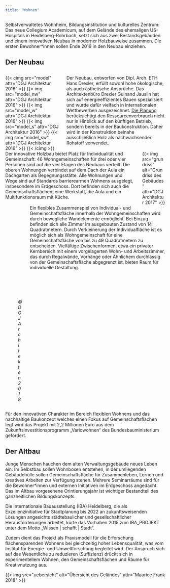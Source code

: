 ```yaml
---
title: "Wohnen"
---
```


Selbstverwaltetes Wohnheim, Bildungsinstitution und kulturelles Zentrum: Das neue Collegium Academicum, auf dem Gelände des ehemaligen US-Hospitals in Heidelberg-Rohrbach, setzt sich aus zwei Bestandsgebäuden und einem innovativen Neubau in moderner Holzbauweise zusammen. Die ersten Bewohner\*innen sollen Ende 2019 in den Neubau einziehen.

## Der Neubau

<div class="columns" style="margin-top: 2em;">
    <div class="column">
    {{< cimg src="model" attr="DGJ Architektur 2016" >}}
            {{< img src="model_nw" attr="DGJ Architektur 2016" >}}
            {{< img src="model_w" attr="DGJ Architektur 2016" >}}
            {{< img src="model_s" attr="DGJ Architektur 2016" >}}
            {{< img src="model_sw" attr="DGJ Architektur 2016" >}}
    {{< /cimg >}}
    </div>
    <div class="column">
      Der Neubau, entworfen von Dipl. Arch. ETH Hans Drexler, erfüllt sowohl hohe ökologische, als auch ästhetische Ansprüche. Das Architektenbüro Drexler Guinand Jauslin hat sich auf energieeffizientes Bauen spezialisiert und wurde dafür vielfach in internationalen Wettbewerben ausgezeichnet. <a href="http://dgj.eu/portfolio/dgj223iba-heidelberg-collegium-academicum/">Die Planung</a> berücksichtigt den Ressourcenverbrauch nicht nur in Hinblick auf den künftigen Betrieb, sondern bereits in der Baukonstruktion. Daher wird in der Konstruktion beinahe ausschließlich Holz als nachwachsender Rohstoff verwendet.
    </div>
</div>

<div class="columns">
    <div class="column">
      Der innovative Holzbau bietet Platz für Individualität und Gemeinschaft: 46 Wohngemeinschaften für drei oder vier Personen sind auf die vier Etagen des Neubaus verteilt. Die oberen Wohnungen verbindet auf dem Dach der Aula ein Dachgarten als Begegnungsstätte. Alle Wohnungen und Wege sind auf Standards barrierearmen Wohnens ausgelegt, insbesondere im Erdgeschoss. Dort befinden sich auch die Gemeinschaftsflächen: eine Werkstatt, die Aula und ein Multifunktionsraum mit Küche.
    </div>
    <div class="column">
        {{< img src="grundriss" alt="Grundriss des Gebäudes" attr="DGJ Architektur 2017" >}}
    </div>
</div>

<script src='https://api.mapbox.com/mapbox-gl-js/v0.44.2/mapbox-gl.js'></script>
<link href='https://api.mapbox.com/mapbox-gl-js/v0.44.2/mapbox-gl.css' rel='stylesheet' />

<div id='ca-map'></div>
<script>
    mapboxgl.accessToken = 'pk.eyJ1IjoiY29sbGVnaXVtYWNhZGVtaWN1bSIsImEiOiJjamdwZGFreWMwMzNiMzNvZmloZWs3eHNxIn0.ClXp6n8qltuq-IO9cUnsqw';
    var map = new mapboxgl.Map({
        container: 'ca-map',
        center: [8.692203402933274, 49.39216220458721],
        zoom: 12.5,
        bearing: 40,
        pitch: 60,
        style: 'mapbox://styles/collegiumacademicum/cjh3tor1j2nha2rp86mehjslm'
    });

    map.on("load", function () {
        var el = document.createElement('div');
        el.className = 'marker';

        new mapboxgl.Marker(el)
        .setLngLat([8.686231829139132, 49.37589920283469])
        .addTo(map);
    });
</script>

<div class="columns">
    <div class="column">
        <figure>
            <a data-flickr-embed="true"  href="https://www.flickr.com/photos/24045214@N06/39829536020/" title="dgj223_IBA-CA_Stop Motion Movie 2018.04.10 ALL 8.4 SOUND HAV264"><img src="https://farm1.staticflickr.com/876/39829536020_3c98b557ef.jpg" width="500" height="281" alt="dgj223_IBA-CA_Stop Motion Movie 2018.04.10 ALL 8.4 SOUND HAV264"></a><script async src="//embedr.flickr.com/assets/client-code.js" charset="utf-8"></script>
            <figcaption><cite>© DGJ Architekten 2018</cite></figcaption>
        </figure>
    </div>
    <div class="column">
      Ein flexibles Zusammenspiel von Individual- und Gemeinschaftsfläche innerhalb der Wohngemeinschaften wird durch bewegliche Wandelemente ermöglicht. Bei Einzug befinden sich alle Zimmer im ausgebauten Zustand von 14 Quadratmetern. Durch Verkleinerung der Individualfläche ist es möglich sich als Wohngemeinschaft für eine Gemeinschaftsfläche von bis zu 49 Quadratmetern zu entscheiden. Vielfältige Zwischenformen, etwa ein privater Kernbereich mit einem vorgelagerten Wohn- und Arbeitszimmer, das durch Regalwände, Vorhänge oder Ähnlichem durchlässig von der Gemeinschaftsfläche abgegrenzt ist, bieten Raum für individuelle Gestaltung.
    </div>
</div>

Für den innovativen Charakter im Bereich flexiblen Wohnens und das nachhaltige Baukonzept welches einen Fokus auf Gemeinschaftsflächen legt wird das Projekt mit 2,2 Millionen Euro aus dem Zukunftsinvestitionsprogramm „Variowohnen“  des Bundesbauministerium gefördert.

## Der Altbau

Junge Menschen hauchen dem alten Verwaltungsgebäude neues Leben ein: Im Selbstbau sollen Wohnboxen entstehen, in der umliegenden Gebäudehülle sollen Gemeinschaftsfläche für Zusammenleben, Lernen und kreatives Arbeiten zur Verfügung stehen. Mehrere Seminarräume sind für die Bewohner*innen und externen Initiativen im Erdgeschoss angedacht. Das im Altbau vorgesehene Orintierungsjahr ist wichtiger Bestandteil des ganzheitlichen Bildungskonzepts.

Die Internationale Bauausstellung (IBA) Heidelberg, die als Exzellenzinitiative für Stadtplanung bis 2022 an zukunftsweisenden Lösungen angesichts städtebaulicher und gesellschaftlicher Herausforderungen arbeitet, kürte das Vorhaben 2015 zum IBA_PROJEKT unter dem Motto „Wissen | schafft | Stadt“.

Zudem dient das Projekt als Praxismodell für die Erforschung flächensparenden Wohnens bei gleichzeitig hoher Lebensqualität, was vom Institut für Energie- und Umweltforschung begleitet wird. Der Anspruch sich auf das Wesentliche zu reduzieren (Suffizienz) drückt sich in experimentellem Wohnen, den Gemeinschaftsflächen und Räume für Kreativnutzung aus.

{{< img src="uebersicht" alt="Übersicht des Geländes" attr="Maurice Frank 2018" >}}
